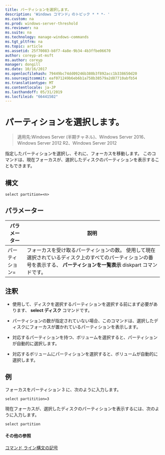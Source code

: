 ```yaml
---
title: パーティションを選択します。
description: 'Windows コマンド」のトピック * * *- '
ms.custom: na
ms.prod: windows-server-threshold
ms.reviewer: na
ms.suite: na
ms.technology: manage-windows-commands
ms.tgt_pltfrm: na
ms.topic: article
ms.assetid: 25f70083-b8f7-4a8e-9b34-4b3ffbe06670
author: coreyp-at-msft
ms.author: coreyp
manager: dongill
ms.date: 10/16/2017
ms.openlocfilehash: 79449bc74dd09246b380b3f892acc1b338650d20
ms.sourcegitcommit: eaf071249b6eb6b1a758b38579a2d87710abfb54
ms.translationtype: MT
ms.contentlocale: ja-JP
ms.lasthandoff: 05/31/2019
ms.locfileid: "66441502"
---
```

# <a name="select-partition"></a>パーティションを選択します。

>適用先:Windows Server (半期チャネル)、Windows Server 2016、Windows Server 2012 R2、Windows Server 2012

指定したパーティションを選択し、それに、フォーカスを移動します。 このコマンドは、現在フォーカスが、選択したディスクのパーティションを表示することもできます。  
  
  
  
## <a name="syntax"></a>構文  
  
```  
select partition=<n>  
```  
  
## <a name="parameters"></a>パラメーター  
  
|   パラメーター    |                                                                                    説明                                                                                    |
|----------------|-----------------------------------------------------------------------------------------------------------------------------------------------------------------------------------|
| パーティション\=<n> | フォーカスを受け取るパーティションの数。 使用して現在選択されているディスク上のすべてのパーティションの番号を表示する、 **パーティションを一覧表示** diskpart コマンドです。 |
  
## <a name="remarks"></a>注釈  
  
-   使用して、ディスクを選択するパーティションを選択する前にまず必要があります、 **select ディスク** コマンドです。  
  
-   パーティションの数が指定されていない場合、このコマンドは、選択したディスクにフォーカスが置かれているパーティションを表示します。  
  
-   対応するパーティションを持つ、ボリュームを選択すると、パーティションが自動的に選択します。  
  
-   対応するボリュームにパーティションを選択すると、ボリュームが自動的に選択します。  
  
## <a name="BKMK_examples"></a>例  
フォーカスをパーティション 3 に、次のように入力します。  
  
```  
select partitition=3  
```  
  
現在フォーカスが、選択したディスクのパーティションを表示するには、次のように入力します。  
  
```  
select partition  
```  
  
#### <a name="additional-references"></a>その他の参照  
[コマンド ライン構文の記号](command-line-syntax-key.md)  
  

  

